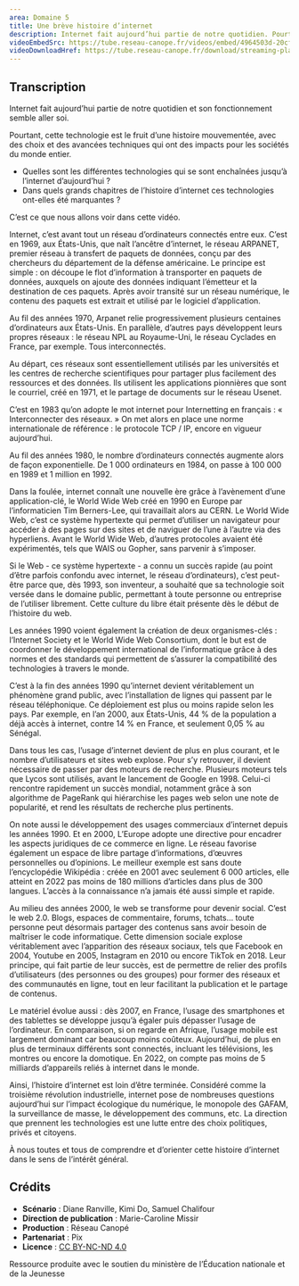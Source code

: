 ```yaml
---
area: Domaine 5
title: Une brève histoire d’internet
description: Internet fait aujourd’hui partie de notre quotidien. Pourtant, cette technologie est le fruit d’une histoire mouvementée. Quelles différentes technologies se sont succédé jusqu’à l’Internet d’aujourd’hui ?
videoEmbedSrc: https://tube.reseau-canope.fr/videos/embed/4964503d-20cf-4736-8a01-3254a2f32e54
videoDownloadHref: https://tube.reseau-canope.fr/download/streaming-playlists/hls/videos/4964503d-20cf-4736-8a01-3254a2f32e54-1080-fragmented.mp4
---
```


## Transcription

Internet fait aujourd’hui partie de notre quotidien et son fonctionnement semble aller soi.

Pourtant, cette technologie est le fruit d’une histoire mouvementée, avec des choix et des avancées techniques qui ont des impacts pour les sociétés du monde entier.

- Quelles sont les différentes technologies qui se sont enchaînées jusqu’à l’internet d’aujourd’hui ?
- Dans quels grands chapitres de l’histoire d’internet ces technologies ont-elles été marquantes ?

C’est ce que nous allons voir dans cette vidéo.

Internet, c’est avant tout un réseau d’ordinateurs connectés entre eux. C’est en 1969, aux États-Unis, que naît l’ancêtre d’internet, le réseau ARPANET, premier réseau à transfert de paquets de données, conçu par des chercheurs du département de la défense américaine. Le principe est simple : on découpe le flot d’information à transporter en paquets de données, auxquels on ajoute des données indiquant l’émetteur et la destination de ces paquets. Après avoir transité sur un réseau numérique, le contenu des paquets est extrait et utilisé par le logiciel d’application.

Au fil des années 1970, Arpanet relie progressivement plusieurs centaines d’ordinateurs aux États-Unis. En parallèle, d’autres pays développent leurs propres réseaux : le réseau NPL au Royaume-Uni, le réseau Cyclades en France, par exemple. Tous interconnectés.

Au départ, ces réseaux sont essentiellement utilisés par les universités et les centres de recherche scientifiques pour partager plus facilement des ressources et des données. Ils utilisent les applications pionnières que sont le courriel, créé en 1971, et le partage de documents sur le réseau Usenet.

C’est en 1983 qu’on adopte le mot internet pour Internetting en français : « Interconnecter des réseaux. » On met alors en place une norme internationale de référence : le protocole TCP / IP, encore en vigueur aujourd’hui.

Au fil des années 1980, le nombre d’ordinateurs connectés augmente alors de façon exponentielle. De 1 000 ordinateurs en 1984, on passe à 100 000 en 1989 et 1 million en 1992.

Dans la foulée, internet connaît une nouvelle ère grâce à l’avènement d’une application-clé, le World Wide Web créé en 1990 en Europe par l’informaticien Tim Berners-Lee, qui travaillait alors au CERN. Le World Wide Web, c’est ce système hypertexte qui permet d’utiliser un navigateur pour accéder à des pages sur des sites et de naviguer de l’une à l’autre via des hyperliens. Avant le World Wide Web, d’autres protocoles avaient été expérimentés, tels que WAIS ou Gopher, sans parvenir à s’imposer.

Si le Web - ce système hypertexte - a connu un succès rapide (au point d’être parfois confondu avec internet, le réseau d’ordinateurs), c’est peut-être parce que, dès 1993, son inventeur, a souhaité que sa technologie soit versée dans le domaine public, permettant à toute personne ou entreprise de l’utiliser librement. Cette culture du libre était présente dès le début de l’histoire du web.

Les années 1990 voient également la création de deux organismes-clés : l’Internet Society et le World Wide Web Consortium, dont le but est de coordonner le développement international de l’informatique grâce à des normes et des standards qui permettent de s’assurer la compatibilité des technologies à travers le monde.

C’est à la fin des années 1990 qu’internet devient véritablement un phénomène grand public, avec l’installation de lignes qui passent par le réseau téléphonique. Ce déploiement est plus ou moins rapide selon les pays. Par exemple, en l’an 2000, aux États-Unis, 44 % de la population a déjà accès à internet, contre 14 % en France, et seulement 0,05 % au Sénégal.

Dans tous les cas, l’usage d’internet devient de plus en plus courant, et le nombre d’utilisateurs et sites web explose. Pour s’y retrouver, il devient nécessaire de passer par des moteurs de recherche. Plusieurs moteurs tels que Lycos sont utilisés, avant le lancement de Google en 1998. Celui-ci rencontre rapidement un succès mondial, notamment grâce à son algorithme de PageRank qui hiérarchise les pages web selon une note de popularité, et rend les résultats de recherche plus pertinents.

On note aussi le développement des usages commerciaux d’internet depuis les années 1990. Et en 2000, L’Europe adopte une directive pour encadrer les aspects juridiques de ce commerce en ligne. Le réseau favorise également un espace de libre partage d’informations, d’œuvres personnelles ou d’opinions. Le meilleur exemple est sans doute l’encyclopédie Wikipédia : créée en 2001 avec seulement 6 000 articles, elle atteint en 2022 pas moins de 180 millions d’articles dans plus de 300 langues. L’accès à la connaissance n’a jamais été aussi simple et rapide.

Au milieu des années 2000, le web se transforme pour devenir social. C’est le web 2.0. Blogs, espaces de commentaire, forums, tchats… toute personne peut désormais partager des contenus sans avoir besoin de maîtriser le code informatique. Cette dimension sociale explose véritablement avec l’apparition des réseaux sociaux, tels que Facebook en 2004, Youtube en 2005, Instagram en 2010 ou encore TikTok en 2018. Leur principe, qui fait partie de leur succès, est de permettre de relier des profils d’utilisateurs (des personnes ou des groupes) pour former des réseaux et des communautés en ligne, tout en leur facilitant la publication et le partage de contenus.

Le matériel évolue aussi : dès 2007, en France, l’usage des smartphones et des tablettes se développe jusqu’à égaler puis dépasser l’usage de l’ordinateur. En comparaison, si on regarde en Afrique, l’usage mobile est largement dominant car beaucoup moins coûteux. Aujourd’hui, de plus en plus de terminaux différents sont connectés, incluant les télévisions, les montres ou encore la domotique. En 2022, on compte pas moins de 5 milliards d’appareils reliés à internet dans le monde.

Ainsi, l’histoire d’internet est loin d’être terminée. Considéré comme la troisième révolution industrielle, internet pose de nombreuses questions aujourd’hui sur l’impact écologique du numérique, le monopole des GAFAM, la surveillance de masse, le développement des communs, etc. La direction que prennent les technologies est une lutte entre des choix politiques, privés et citoyens.

À nous toutes et tous de comprendre et d’orienter cette histoire d’internet dans le sens de l’intérêt général.

## Crédits

- **Scénario**  : Diane Ranville, Kimi Do, Samuel Chalifour
- **Direction de publication** : Marie-Caroline Missir
- **Production** : Réseau Canopé
- **Partenariat** : Pix
- **Licence** : [CC BY-NC-ND 4.0](https://creativecommons.org/licenses/by-nc-nd/4.0/deed.fr)

Ressource produite avec le soutien du ministère de l’Éducation nationale et de la Jeunesse
